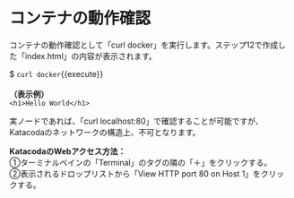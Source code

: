 # コンテナの動作確認
コンテナの動作確認として「curl docker」を実行します。ステップ12で作成した「index.html」の内容が表示されます。    

$ `curl docker`{{execute}}  
<br>
**（表示例）**  
```<h1>Hello World</h1>```

実ノードであれば、「curl localhost:80」で確認することが可能ですが、Katacodaのネットワークの構造上、不可となります。  

**KatacodaのWebアクセス方法：**  
①ターミナルペインの「Terminal」のタグの隣の「＋」をクリックする。  
②表示されるドロップリストから「View HTTP port 80 on Host 1」をクリックする。
